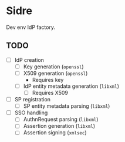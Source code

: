 # Sidre

Dev env IdP factory.

## TODO

- [ ] IdP creation
    - [ ] Key generation (`openssl`)
    - [ ] X509 generation (`openssl`)
        - Requires key
    - [ ] IdP entity metadata generation (`libxml`)
        - [ ] Requires X509
- [ ] SP registration
    - [ ] SP entity metadata parsing (`libxml`)
- [ ] SSO handling
    - [ ] AuthnRequest parsing (`libxml`)
    - [ ] Assertion generation (`libxml`)
    - [ ] Assertion signing (`xmlsec`)   